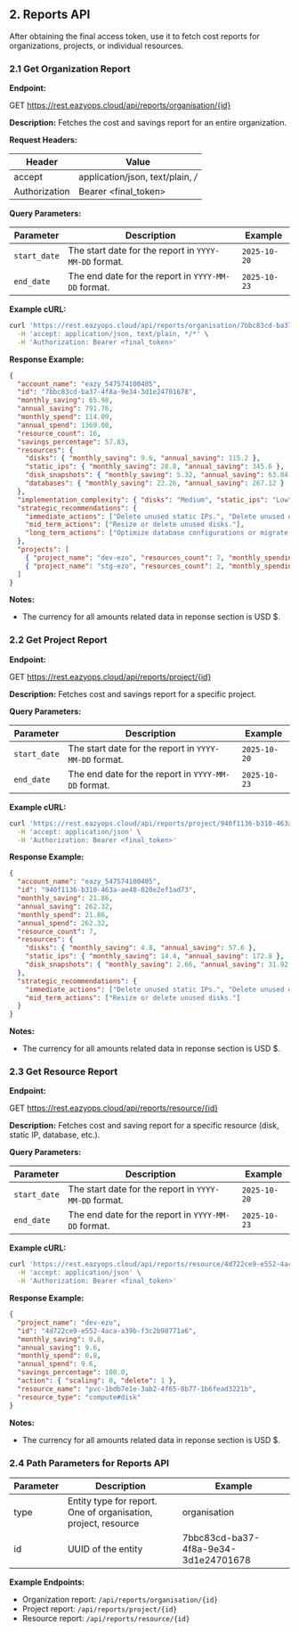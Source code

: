 ## 2. Reports API
After obtaining the final access token, use it to fetch cost reports for organizations, projects, or individual resources.

### 2.1 Get Organization Report
**Endpoint:**

GET https://rest.eazyops.cloud/api/reports/organisation/{id}

**Description:**
Fetches the cost and savings report for an entire organization.

**Request Headers:**

| Header        | Value             |
|---------------|-----------------|
| accept        | application/json, text/plain, */* |
| Authorization	| Bearer <final_token> |

**Query Parameters:**

| Parameter    | Description                                   | Example |
|--------------|-----------------------------------------------|---------|
| `start_date` | The start date for the report in `YYYY-MM-DD` format. | `2025-10-20` |
| `end_date`   | The end date for the report in `YYYY-MM-DD` format.   | `2025-10-23` |

**Example cURL:**

```bash
curl 'https://rest.eazyops.cloud/api/reports/organisation/7bbc83cd-ba37-4f8a-9e34-3d1e24701678?start_date=2025-10-20&end_date=2025-10-23' \
  -H 'accept: application/json, text/plain, */*' \
  -H 'Authorization: Bearer <final_token>'
```

**Response Example:**

```json
{
  "account_name": "eazy_547574100405",
  "id": "7bbc83cd-ba37-4f8a-9e34-3d1e24701678",
  "monthly_saving": 65.98,
  "annual_saving": 791.76,
  "monthly_spend": 114.09,
  "annual_spend": 1369.08,
  "resource_count": 16,
  "savings_percentage": 57.83,
  "resources": {
    "disks": { "monthly_saving": 9.6, "annual_saving": 115.2 },
    "static_ips": { "monthly_saving": 28.8, "annual_saving": 345.6 },
    "disk_snapshots": { "monthly_saving": 5.32, "annual_saving": 63.84 },
    "databases": { "monthly_saving": 22.26, "annual_saving": 267.12 }
  },
  "implementation_complexity": { "disks": "Medium", "static_ips": "Low", "disk_snapshots": "Low", "databases": "High" },
  "strategic_recommendations": {
    "immediate_actions": ["Delete unused static IPs.", "Delete unused disk snapshots."],
    "mid_term_actions": ["Resize or delete unused disks."],
    "long_term_actions": ["Optimize database configurations or migrate to cost-effective instances."]
  },
  "projects": [
    { "project_name": "dev-ezo", "resources_count": 7, "monthly_spending": 21.86, "monthly_saving": 21.86 },
    { "project_name": "stg-ezo", "resources_count": 2, "monthly_spending": 70.37, "monthly_saving": 22.26 }
  ]
}
```
**Notes:**
- The currency for all amounts related data in reponse section is USD $.

### 2.2 Get Project Report
**Endpoint:**

GET https://rest.eazyops.cloud/api/reports/project/{id}

**Description:**
Fetches cost and savings report for a specific project.

**Query Parameters:**

| Parameter    | Description                                   | Example |
|--------------|-----------------------------------------------|---------|
| `start_date` | The start date for the report in `YYYY-MM-DD` format. | `2025-10-20` |
| `end_date`   | The end date for the report in `YYYY-MM-DD` format.   | `2025-10-23` |

**Example cURL:**

```bash
curl 'https://rest.eazyops.cloud/api/reports/project/940f1136-b310-463a-ae48-020e2ef1ad73?start_date=2025-10-20&end_date=2025-10-23' \
  -H 'accept: application/json' \
  -H 'Authorization: Bearer <final_token>'
```

**Response Example:**

```json
{
  "account_name": "eazy_547574100405",
  "id": "940f1136-b310-463a-ae48-020e2ef1ad73",
  "monthly_saving": 21.86,
  "annual_saving": 262.32,
  "monthly_spend": 21.86,
  "annual_spend": 262.32,
  "resource_count": 7,
  "resources": {
    "disks": { "monthly_saving": 4.8, "annual_saving": 57.6 },
    "static_ips": { "monthly_saving": 14.4, "annual_saving": 172.8 },
    "disk_snapshots": { "monthly_saving": 2.66, "annual_saving": 31.92 }
  },
  "strategic_recommendations": {
    "immediate_actions": ["Delete unused static IPs.", "Delete unused disk snapshots."],
    "mid_term_actions": ["Resize or delete unused disks."]
  }
}
```
**Notes:**
- The currency for all amounts related data in reponse section is USD $.

### 2.3 Get Resource Report
**Endpoint:**

GET https://rest.eazyops.cloud/api/reports/resource/{id}

**Description:**
Fetches cost and saving report for a specific resource (disk, static IP, database, etc.).

**Query Parameters:**

| Parameter    | Description                                   | Example |
|--------------|-----------------------------------------------|---------|
| `start_date` | The start date for the report in `YYYY-MM-DD` format. | `2025-10-20` |
| `end_date`   | The end date for the report in `YYYY-MM-DD` format.   | `2025-10-23` |

**Example cURL:**

```bash
curl 'https://rest.eazyops.cloud/api/reports/resource/4d722ce9-e552-4aca-a39b-f3c2b98771a6?start_date=2025-10-20&end_date=2025-10-23' \
  -H 'accept: application/json' \
  -H 'Authorization: Bearer <final_token>'
```

**Response Example:**

```json
{
  "project_name": "dev-ezo",
  "id": "4d722ce9-e552-4aca-a39b-f3c2b98771a6",
  "monthly_saving": 0.8,
  "annual_saving": 9.6,
  "monthly_spend": 0.8,
  "annual_spend": 9.6,
  "savings_percentage": 100.0,
  "action": { "scaling": 0, "delete": 1 },
  "resource_name": "pvc-1bdb7e1e-3ab2-4f65-8b77-1b6fead3221b",
  "resource_type": "compute#disk"
}
```
**Notes:**
- The currency for all amounts related data in reponse section is USD $.

### 2.4 Path Parameters for Reports API

| Parameter | Description | Example |
|---|---|---|
| type | Entity type for report. One of organisation, project, resource | organisation |
| id | UUID of the entity | 7bbc83cd-ba37-4f8a-9e34-3d1e24701678 |

**Example Endpoints:**

- Organization report: `/api/reports/organisation/{id}`
- Project report: `/api/reports/project/{id}`
- Resource report: `/api/reports/resource/{id}`